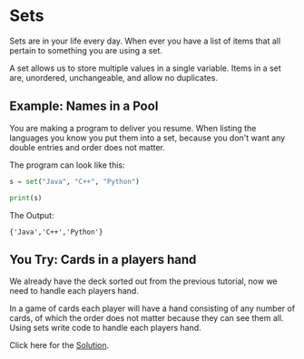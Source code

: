 # Sets
Sets are in your life every day. When ever you have a list of items that all pertain to something you are using a set.

A set allows us to store multiple values in a single variable. Items in a set are, unordered, unchangeable, and allow no duplicates.

## Example: Names in a Pool
You are making a program to deliver you resume. When listing the languages you know you put them into a set, because you don't want any double entries and order does not matter.

The program can look like this:
```python
s = set("Java", "C++", "Python")

print(s)
```
The Output:
```
{'Java','C++','Python'}
```

## You Try: Cards in a players hand
We already have the deck sorted out from the previous tutorial, now we need to handle each players hand.

In a game of cards each player will have a hand consisting of any number of cards, of which the order does not matter because they can see them all. Using sets write code to handle each players hand.

Click here for the [Solution](2-answer.md).